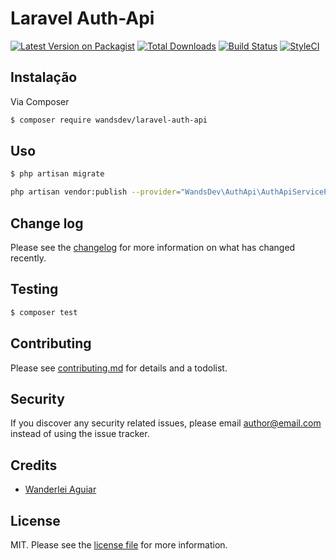 # Laravel Auth-Api

[![Latest Version on Packagist][ico-version]][link-packagist]
[![Total Downloads][ico-downloads]][link-downloads]
[![Build Status][ico-travis]][link-travis]
[![StyleCI][ico-styleci]][link-styleci]

## Instalação

Via Composer

``` bash
$ composer require wandsdev/laravel-auth-api
```

## Uso

``` bash
$ php artisan migrate
```

``` bash
php artisan vendor:publish --provider="WandsDev\AuthApi\AuthApiServiceProvider"
```

## Change log

Please see the [changelog](changelog.md) for more information on what has changed recently.

## Testing

``` bash
$ composer test
```

## Contributing

Please see [contributing.md](contributing.md) for details and a todolist.

## Security

If you discover any security related issues, please email author@email.com instead of using the issue tracker.

## Credits

- [Wanderlei Aguiar](https://github.com/wandsdev)

## License

MIT. Please see the [license file](license.md) for more information.

[ico-version]: https://img.shields.io/packagist/v/wandsdev/auth-api.svg?style=flat-square
[ico-downloads]: https://img.shields.io/packagist/dt/wandsdev/auth-api.svg?style=flat-square
[ico-travis]: https://img.shields.io/travis/wandsdev/auth-api/master.svg?style=flat-square
[ico-styleci]: https://styleci.io/repos/12345678/shield

[link-packagist]: https://packagist.org/packages/wandsdev/auth-api
[link-downloads]: https://packagist.org/packages/wandsdev/auth-api
[link-travis]: https://travis-ci.org/wandsdev/auth-api
[link-styleci]: https://styleci.io/repos/12345678
[link-author]: https://github.com/wandsdev
[link-contributors]: ../../contributors
